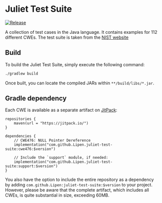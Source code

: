 # Juliet Test Suite

[![Release](https://jitpack.io/v/Lipen/juliet-test-suite.svg)](https://jitpack.io/p/Lipen/juliet-test-suite)

A collection of test cases in the Java language. It contains examples for 112 different CWEs.
The test suite is taken from the [NIST website](https://samate.nist.gov/SRD/testsuite.php)

## Build

To build the Juliet Test Suite, simply execute the following command:

```sh
./gradlew build
```

Once built, you can locate the compiled JARs within `**/build/libs/*.jar`.

## Gradle dependency

Each CWE is available as a separate artifact on [JitPack](https://jitpack.io/):

```
repositories {
    maven(url = "https://jitpack.io/")
}

dependencies {
    // CWE476: NULL Pointer Dereference
    implementation("com.github.Lipen.juliet-test-suite:cwe476:$version")

    // Include the `support` module, if needed:
    implementation("com.github.Lipen.juliet-test-suite:support:$version")
}
```

You also have the option to include the entire repository as a dependency by adding `com.github.Lipen:juliet-test-suite:$version` to your project.
However, please be aware that the complete artifact, which includes all CWEs, is quite substantial in size, exceeding 60MB.
